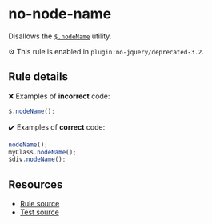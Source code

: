 # no-node-name

Disallows the [`$.nodeName`](https://api.jquery.com/jQuery.nodeName/) utility.

⚙️ This rule is enabled in `plugin:no-jquery/deprecated-3.2`.

## Rule details

❌ Examples of **incorrect** code:
```js
$.nodeName();
```

✔️ Examples of **correct** code:
```js
nodeName();
myClass.nodeName();
$div.nodeName();
```

## Resources

* [Rule source](/src/rules/no-node-name.js)
* [Test source](/src/tests/no-node-name.js)
